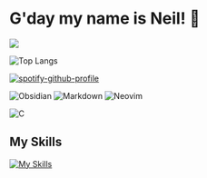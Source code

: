 # G'day my name is **Neil**! 👋
![](https://komarev.com/ghpvc/?username=neilquisumbing)

![Top Langs](https://github-readme-stats.vercel.app/api/top-langs/?username=neilquisumbing&layout=compact&bg_color=282c34)

[![spotify-github-profile](https://spotify-github-profile.kittinanx.com/api/view?uid=neil.7089&cover_image=true&theme=natemoo-re&show_offline=false&background_color=121212&interchange=false&bar_color=008000&bar_color_cover=false)](https://github.com/kittinan/spotify-github-profile)

![Obsidian](https://img.shields.io/badge/-Obsidian-483699?style=flat&logo=obsidian&logoColor=white)
![Markdown](https://img.shields.io/badge/-Markdown-000000?style=flat&logo=markdown&logoColor=white)
![Neovim](https://img.shields.io/badge/NeoVim-%2357A143?style=flat&logo=neovim&logoColor=white)

![C](https://img.shields.io/badge/C-00599C?style=for-the-badge&logo=c&logoColor=white)

## My Skills
[![My Skills](https://skillicons.dev/icons?i=js,html,css,wasm)](https://skillicons.dev)
